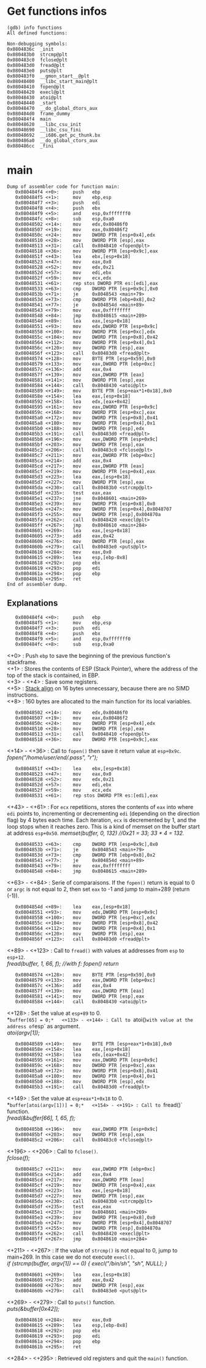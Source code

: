 # Get functions infos
```
(gdb) info functions
All defined functions:

Non-debugging symbols:
0x0804836c  _init
0x080483b0  strcmp@plt
0x080483c0  fclose@plt
0x080483d0  fread@plt
0x080483e0  puts@plt
0x080483f0  __gmon_start__@plt
0x08048400  __libc_start_main@plt
0x08048410  fopen@plt
0x08048420  execl@plt
0x08048430  atoi@plt
0x08048440  _start
0x08048470  __do_global_dtors_aux
0x080484d0  frame_dummy
0x080484f4  main
0x08048620  __libc_csu_init
0x08048690  __libc_csu_fini
0x08048692  __i686.get_pc_thunk.bx
0x080486a0  __do_global_ctors_aux
0x080486cc  _fini
```

# main
```
Dump of assembler code for function main:
   0x080484f4 <+0>:     push   ebp
   0x080484f5 <+1>:     mov    ebp,esp
   0x080484f7 <+3>:     push   edi
   0x080484f8 <+4>:     push   ebx
   0x080484f9 <+5>:     and    esp,0xfffffff0
   0x080484fc <+8>:     sub    esp,0xa0
   0x08048502 <+14>:    mov    edx,0x80486f0
   0x08048507 <+19>:    mov    eax,0x80486f2
   0x0804850c <+24>:    mov    DWORD PTR [esp+0x4],edx
   0x08048510 <+28>:    mov    DWORD PTR [esp],eax
   0x08048513 <+31>:    call   0x8048410 <fopen@plt>
   0x08048518 <+36>:    mov    DWORD PTR [esp+0x9c],eax
   0x0804851f <+43>:    lea    ebx,[esp+0x18]
   0x08048523 <+47>:    mov    eax,0x0
   0x08048528 <+52>:    mov    edx,0x21
   0x0804852d <+57>:    mov    edi,ebx
   0x0804852f <+59>:    mov    ecx,edx
   0x08048531 <+61>:    rep stos DWORD PTR es:[edi],eax
   0x08048533 <+63>:    cmp    DWORD PTR [esp+0x9c],0x0
   0x0804853b <+71>:    je     0x8048543 <main+79>
   0x0804853d <+73>:    cmp    DWORD PTR [ebp+0x8],0x2
   0x08048541 <+77>:    je     0x804854d <main+89>
   0x08048543 <+79>:    mov    eax,0xffffffff
   0x08048548 <+84>:    jmp    0x8048615 <main+289>
   0x0804854d <+89>:    lea    eax,[esp+0x18]
   0x08048551 <+93>:    mov    edx,DWORD PTR [esp+0x9c]
   0x08048558 <+100>:   mov    DWORD PTR [esp+0xc],edx
   0x0804855c <+104>:   mov    DWORD PTR [esp+0x8],0x42
   0x08048564 <+112>:   mov    DWORD PTR [esp+0x4],0x1
   0x0804856c <+120>:   mov    DWORD PTR [esp],eax
   0x0804856f <+123>:   call   0x80483d0 <fread@plt>
   0x08048574 <+128>:   mov    BYTE PTR [esp+0x59],0x0
   0x08048579 <+133>:   mov    eax,DWORD PTR [ebp+0xc]
   0x0804857c <+136>:   add    eax,0x4
   0x0804857f <+139>:   mov    eax,DWORD PTR [eax]
   0x08048581 <+141>:   mov    DWORD PTR [esp],eax
   0x08048584 <+144>:   call   0x8048430 <atoi@plt>
   0x08048589 <+149>:   mov    BYTE PTR [esp+eax*1+0x18],0x0
   0x0804858e <+154>:   lea    eax,[esp+0x18]
   0x08048592 <+158>:   lea    edx,[eax+0x42]
   0x08048595 <+161>:   mov    eax,DWORD PTR [esp+0x9c]
   0x0804859c <+168>:   mov    DWORD PTR [esp+0xc],eax
   0x080485a0 <+172>:   mov    DWORD PTR [esp+0x8],0x41
   0x080485a8 <+180>:   mov    DWORD PTR [esp+0x4],0x1
   0x080485b0 <+188>:   mov    DWORD PTR [esp],edx
   0x080485b3 <+191>:   call   0x80483d0 <fread@plt>
   0x080485b8 <+196>:   mov    eax,DWORD PTR [esp+0x9c]
   0x080485bf <+203>:   mov    DWORD PTR [esp],eax
   0x080485c2 <+206>:   call   0x80483c0 <fclose@plt>
   0x080485c7 <+211>:   mov    eax,DWORD PTR [ebp+0xc]
   0x080485ca <+214>:   add    eax,0x4
   0x080485cd <+217>:   mov    eax,DWORD PTR [eax]
   0x080485cf <+219>:   mov    DWORD PTR [esp+0x4],eax
   0x080485d3 <+223>:   lea    eax,[esp+0x18]
   0x080485d7 <+227>:   mov    DWORD PTR [esp],eax
   0x080485da <+230>:   call   0x80483b0 <strcmp@plt>
   0x080485df <+235>:   test   eax,eax
   0x080485e1 <+237>:   jne    0x8048601 <main+269>
   0x080485e3 <+239>:   mov    DWORD PTR [esp+0x8],0x0
   0x080485eb <+247>:   mov    DWORD PTR [esp+0x4],0x8048707
   0x080485f3 <+255>:   mov    DWORD PTR [esp],0x804870a
   0x080485fa <+262>:   call   0x8048420 <execl@plt>
   0x080485ff <+267>:   jmp    0x8048610 <main+284>
   0x08048601 <+269>:   lea    eax,[esp+0x18]
   0x08048605 <+273>:   add    eax,0x42
   0x08048608 <+276>:   mov    DWORD PTR [esp],eax
   0x0804860b <+279>:   call   0x80483e0 <puts@plt>
   0x08048610 <+284>:   mov    eax,0x0
   0x08048615 <+289>:   lea    esp,[ebp-0x8]
   0x08048618 <+292>:   pop    ebx
   0x08048619 <+293>:   pop    edi
   0x0804861a <+294>:   pop    ebp
   0x0804861b <+295>:   ret
End of assembler dump.
```
## Explanations
```
   0x080484f4 <+0>:     push   ebp
   0x080484f5 <+1>:     mov    ebp,esp
   0x080484f7 <+3>:     push   edi
   0x080484f8 <+4>:     push   ebx
   0x080484f9 <+5>:     and    esp,0xfffffff0
   0x080484fc <+8>:     sub    esp,0xa0
```
<+0> : Push `ebp` to save the beginning of the previous function's stackframe.  
<+1> : Stores the contents of ESP (Stack Pointer), where the address of the top of the stack is contained, in EBP.  
<+3> - <+4> : Save some registers.  
<+5> : [Stack align](https://github.com/maxisimo/42-RainFall/blob/main/doc/asm_x86/alignment.md) on 16 bytes unnecessary, because there are no SIMD instructions.  
<+8> : 160 bytes are allocated to the main function for its local variables.
```
   0x08048502 <+14>:    mov    edx,0x80486f0
   0x08048507 <+19>:    mov    eax,0x80486f2
   0x0804850c <+24>:    mov    DWORD PTR [esp+0x4],edx
   0x08048510 <+28>:    mov    DWORD PTR [esp],eax
   0x08048513 <+31>:    call   0x8048410 <fopen@plt>
   0x08048518 <+36>:    mov    DWORD PTR [esp+0x9c],eax
```
<+14> - <+36> : Call to `fopen()` then save it return value at `esp+0x9c`.  
*fopen("/home/user/end/.pass", "r");*
```
   0x0804851f <+43>:    lea    ebx,[esp+0x18]
   0x08048523 <+47>:    mov    eax,0x0
   0x08048528 <+52>:    mov    edx,0x21
   0x0804852d <+57>:    mov    edi,ebx
   0x0804852f <+59>:    mov    ecx,edx
   0x08048531 <+61>:    rep stos DWORD PTR es:[edi],eax
```
<+43> - <+61> : For `ecx` repetitions, stores the contents of `eax` into where `edi` points to, incrementing or decrementing `edi` (depending on the direction flag) by 4 bytes each time. Each iteration, `ecx` is decremented by 1, and the loop stops when it reaches zero. This is a kind of memset on the buffer start at address `esp+0x50`.  *memset(buffer, 0, 132) //0x21 = 33; 33 * 4 = 132.*
```
   0x08048533 <+63>:    cmp    DWORD PTR [esp+0x9c],0x0
   0x0804853b <+71>:    je     0x8048543 <main+79>
   0x0804853d <+73>:    cmp    DWORD PTR [ebp+0x8],0x2
   0x08048541 <+77>:    je     0x804854d <main+89>
   0x08048543 <+79>:    mov    eax,0xffffffff
   0x08048548 <+84>:    jmp    0x8048615 <main+289>
```
<+63> - <+84> : Serie of comparaisons. If the `fopen()` return is equal to 0 or `argc` is not equal to 2, then set `eax` to -1 and jump to main+289 (return (-1)).
```
   0x0804854d <+89>:    lea    eax,[esp+0x18]
   0x08048551 <+93>:    mov    edx,DWORD PTR [esp+0x9c]
   0x08048558 <+100>:   mov    DWORD PTR [esp+0xc],edx
   0x0804855c <+104>:   mov    DWORD PTR [esp+0x8],0x42
   0x08048564 <+112>:   mov    DWORD PTR [esp+0x4],0x1
   0x0804856c <+120>:   mov    DWORD PTR [esp],eax
   0x0804856f <+123>:   call   0x80483d0 <fread@plt>
```
<+89> - <+123> : Call to `fread()` with values at addresses from `esp` to `esp+12`.  
*fread(buffer, 1, 66, f);    //with f: fopen() return*
```
   0x08048574 <+128>:   mov    BYTE PTR [esp+0x59],0x0
   0x08048579 <+133>:   mov    eax,DWORD PTR [ebp+0xc]
   0x0804857c <+136>:   add    eax,0x4
   0x0804857f <+139>:   mov    eax,DWORD PTR [eax]
   0x08048581 <+141>:   mov    DWORD PTR [esp],eax
   0x08048584 <+144>:   call   0x8048430 <atoi@plt>
```
<+128> : Set the value at `esp+89` to 0.  
*`buffer[65] = 0;*  
<+133> - <+144> : Call to `atoi()` with value at the address of `esp` as argument.  
*atoi(argv[1]);*
```
   0x08048589 <+149>:   mov    BYTE PTR [esp+eax*1+0x18],0x0
   0x0804858e <+154>:   lea    eax,[esp+0x18]
   0x08048592 <+158>:   lea    edx,[eax+0x42]
   0x08048595 <+161>:   mov    eax,DWORD PTR [esp+0x9c]
   0x0804859c <+168>:   mov    DWORD PTR [esp+0xc],eax
   0x080485a0 <+172>:   mov    DWORD PTR [esp+0x8],0x41
   0x080485a8 <+180>:   mov    DWORD PTR [esp+0x4],0x1
   0x080485b0 <+188>:   mov    DWORD PTR [esp],edx
   0x080485b3 <+191>:   call   0x80483d0 <fread@plt>
```
<+149> : Set the value at `esp+eax*1+0x18` to 0.  
*`buffer[atoi(argv[1])] = 0;*  
<+154> - <+191> : Call to `fread()` function.  
*fread(&buffer[66], 1, 65, f);*
```
   0x080485b8 <+196>:   mov    eax,DWORD PTR [esp+0x9c]
   0x080485bf <+203>:   mov    DWORD PTR [esp],eax
   0x080485c2 <+206>:   call   0x80483c0 <fclose@plt>
```
<+196> - <+206> : Call to `fclose()`.  
*fclose(f);*
```
   0x080485c7 <+211>:   mov    eax,DWORD PTR [ebp+0xc]
   0x080485ca <+214>:   add    eax,0x4
   0x080485cd <+217>:   mov    eax,DWORD PTR [eax]
   0x080485cf <+219>:   mov    DWORD PTR [esp+0x4],eax
   0x080485d3 <+223>:   lea    eax,[esp+0x18]
   0x080485d7 <+227>:   mov    DWORD PTR [esp],eax
   0x080485da <+230>:   call   0x80483b0 <strcmp@plt>
   0x080485df <+235>:   test   eax,eax
   0x080485e1 <+237>:   jne    0x8048601 <main+269>
   0x080485e3 <+239>:   mov    DWORD PTR [esp+0x8],0x0
   0x080485eb <+247>:   mov    DWORD PTR [esp+0x4],0x8048707
   0x080485f3 <+255>:   mov    DWORD PTR [esp],0x804870a
   0x080485fa <+262>:   call   0x8048420 <execl@plt>
   0x080485ff <+267>:   jmp    0x8048610 <main+284>
```
<+211> - <+267> : If the value of `strcmp()` is not equal to 0, jump to main+269. In this case we do not execute `execl()`.  
*if (strcmp(buffer, argv[1]) == 0) { execl("/bin/sh", "sh", NULL); }*
```
   0x08048601 <+269>:   lea    eax,[esp+0x18]
   0x08048605 <+273>:   add    eax,0x42
   0x08048608 <+276>:   mov    DWORD PTR [esp],eax
   0x0804860b <+279>:   call   0x80483e0 <puts@plt>
```
<+269> - <+279> : Call to `puts()` function.  
*puts(&buffer[0x42]);*
```
   0x08048610 <+284>:   mov    eax,0x0
   0x08048615 <+289>:   lea    esp,[ebp-0x8]
   0x08048618 <+292>:   pop    ebx
   0x08048619 <+293>:   pop    edi
   0x0804861a <+294>:   pop    ebp
   0x0804861b <+295>:   ret
```
<+284> - <+295> : Retrieved old registers and quit the `main()` function.
